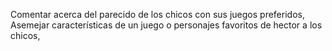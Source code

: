 Comentar acerca del parecido de los chicos con sus juegos preferidos,
Asemejar características de un juego o personajes favoritos de hector a los chicos,
